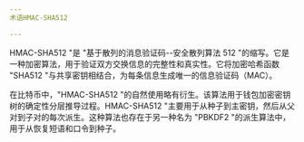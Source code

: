 ```yaml
---
术语HMAC-SHA512

---
```

HMAC-SHA512 "是 "基于散列的消息验证码--安全散列算法 512 "的缩写。它是一种加密算法，用于验证双方交换信息的完整性和真实性。它将加密哈希函数 "SHA512 "与共享密钥相结合，为每条信息生成唯一的信息验证码（MAC）。

在比特币中，"HMAC-SHA512 "的自然使用略有衍生。该算法用于钱包加密密钥树的确定性分层推导过程。HMAC-SHA512 "主要用于从种子到主密钥，然后从父对到子对的每次派生。这种算法也存在于另一种名为 "PBKDF2 "的派生算法中，用于从恢复短语和口令到种子。